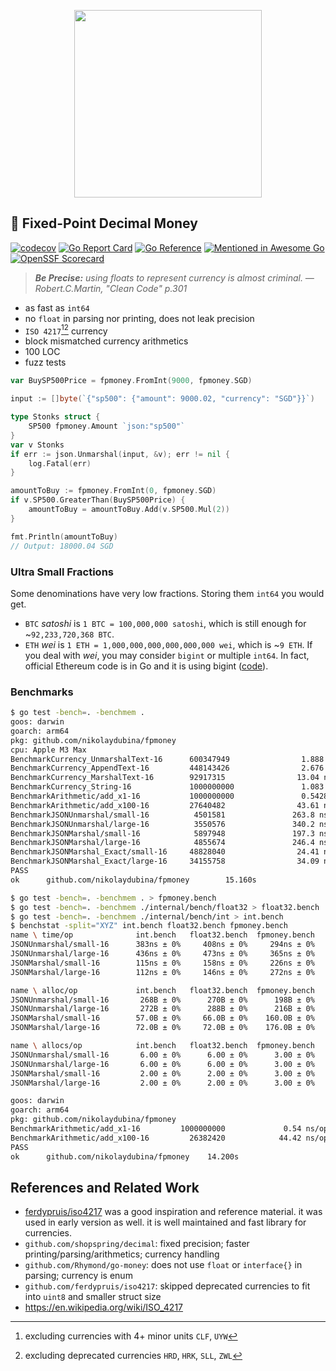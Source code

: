 <p align="center">
  <img width="300" height="300" src="https://github.com/nikolaydubina/fpmoney/assets/2933061/022c83e3-8a14-4e8f-b1b7-94ab262fa590">
</p>

## 🧧 Fixed-Point Decimal Money

[![codecov](https://codecov.io/gh/nikolaydubina/fpmoney/branch/master/graph/badge.svg?token=Eh52jhLERp)](https://codecov.io/gh/nikolaydubina/fpmoney)
[![Go Report Card](https://goreportcard.com/badge/github.com/nikolaydubina/fpmoney)](https://goreportcard.com/report/github.com/nikolaydubina/fpmoney)
[![Go Reference](https://pkg.go.dev/badge/github.com/nikolaydubina/fpmoney.svg)](https://pkg.go.dev/github.com/nikolaydubina/fpmoney)
[![Mentioned in Awesome Go](https://awesome.re/mentioned-badge.svg)](https://github.com/avelino/awesome-go)
[![OpenSSF Scorecard](https://api.securityscorecards.dev/projects/github.com/nikolaydubina/fpmoney/badge)](https://securityscorecards.dev/viewer/?uri=github.com/nikolaydubina/fpmoney)

> _**Be Precise:** using floats to represent currency is almost criminal. — Robert.C.Martin, "Clean Code" p.301_

* as fast as `int64`
* no `float` in parsing nor printing, does not leak precision
* `ISO 4217`[^1][^2] currency
* block mismatched currency arithmetics
* 100 LOC
* fuzz tests

```go
var BuySP500Price = fpmoney.FromInt(9000, fpmoney.SGD)

input := []byte(`{"sp500": {"amount": 9000.02, "currency": "SGD"}}`)

type Stonks struct {
    SP500 fpmoney.Amount `json:"sp500"`
}
var v Stonks
if err := json.Unmarshal(input, &v); err != nil {
    log.Fatal(err)
}

amountToBuy := fpmoney.FromInt(0, fpmoney.SGD)
if v.SP500.GreaterThan(BuySP500Price) {
    amountToBuy = amountToBuy.Add(v.SP500.Mul(2))
}

fmt.Println(amountToBuy)
// Output: 18000.04 SGD
```

### Ultra Small Fractions

Some denominations have very low fractions.
Storing them `int64` you would get.

- `BTC` _satoshi_ is `1 BTC = 100,000,000 satoshi`, which is still enough for ~`92,233,720,368 BTC`.
- `ETH` _wei_ is `1 ETH = 1,000,000,000,000,000,000 wei`, which is ~`9 ETH`. If you deal with _wei_, you may consider `bigint` or multiple `int64`. In fact, official Ethereum code is in Go and it is using bigint ([code](https://github.com/ethereum/go-ethereum/blob/master/params/denomination.go)).

### Benchmarks

```bash
$ go test -bench=. -benchmem .
goos: darwin
goarch: arm64
pkg: github.com/nikolaydubina/fpmoney
cpu: Apple M3 Max
BenchmarkCurrency_UnmarshalText-16      600347949                1.888 ns/op           0 B/op          0 allocs/op
BenchmarkCurrency_AppendText-16         448143426                2.676 ns/op           0 B/op          0 allocs/op
BenchmarkCurrency_MarshalText-16        92917315                13.04 ns/op            8 B/op          1 allocs/op
BenchmarkCurrency_String-16             1000000000               1.083 ns/op           0 B/op          0 allocs/op
BenchmarkArithmetic/add_x1-16           1000000000               0.5428 ns/op          0 B/op          0 allocs/op
BenchmarkArithmetic/add_x100-16         27640482                43.61 ns/op            0 B/op          0 allocs/op
BenchmarkJSONUnmarshal/small-16          4501581               263.8 ns/op           198 B/op          3 allocs/op
BenchmarkJSONUnmarshal/large-16          3550576               340.2 ns/op           216 B/op          3 allocs/op
BenchmarkJSONMarshal/small-16            5897948               197.3 ns/op           160 B/op          3 allocs/op
BenchmarkJSONMarshal/large-16            4855674               246.4 ns/op           176 B/op          3 allocs/op
BenchmarkJSONMarshal_Exact/small-16     48828040                24.41 ns/op          112 B/op          1 allocs/op
BenchmarkJSONMarshal_Exact/large-16     34155758                34.09 ns/op          112 B/op          1 allocs/op
PASS
ok      github.com/nikolaydubina/fpmoney        15.160s
```

```bash
$ go test -bench=. -benchmem . > fpmoney.bench
$ go test -bench=. -benchmem ./internal/bench/float32 > float32.bench
$ go test -bench=. -benchmem ./internal/bench/int > int.bench
$ benchstat -split="XYZ" int.bench float32.bench fpmoney.bench
name \ time/op              int.bench   float32.bench  fpmoney.bench
JSONUnmarshal/small-16      383ns ± 0%     408ns ± 0%     294ns ± 0%
JSONUnmarshal/large-16      436ns ± 0%     473ns ± 0%     365ns ± 0%
JSONMarshal/small-16        115ns ± 0%     158ns ± 0%     226ns ± 0%
JSONMarshal/large-16        112ns ± 0%     146ns ± 0%     272ns ± 0%

name \ alloc/op             int.bench   float32.bench  fpmoney.bench
JSONUnmarshal/small-16       268B ± 0%      270B ± 0%      198B ± 0%
JSONUnmarshal/large-16       272B ± 0%      288B ± 0%      216B ± 0%
JSONMarshal/small-16        57.0B ± 0%     66.0B ± 0%    160.0B ± 0%
JSONMarshal/large-16        72.0B ± 0%     72.0B ± 0%    176.0B ± 0%

name \ allocs/op            int.bench   float32.bench  fpmoney.bench
JSONUnmarshal/small-16       6.00 ± 0%      6.00 ± 0%      3.00 ± 0%
JSONUnmarshal/large-16       6.00 ± 0%      6.00 ± 0%      3.00 ± 0%
JSONMarshal/small-16         2.00 ± 0%      2.00 ± 0%      3.00 ± 0%
JSONMarshal/large-16         2.00 ± 0%      2.00 ± 0%      3.00 ± 0%
```

```bash
goos: darwin
goarch: arm64
pkg: github.com/nikolaydubina/fpmoney
BenchmarkArithmetic/add_x1-16         1000000000	         0.54 ns/op	       0 B/op	       0 allocs/op
BenchmarkArithmetic/add_x100-16       	26382420	        44.42 ns/op	       0 B/op	       0 allocs/op
PASS
ok  	github.com/nikolaydubina/fpmoney	14.200s
```

## References and Related Work

- [ferdypruis/iso4217](https://github.com/ferdypruis/iso4217) was a good inspiration and reference material. it was used in early version as well. it is well maintained and fast library for currencies. 
- `github.com/shopspring/decimal`: fixed precision; faster printing/parsing/arithmetics; currency handling 
- `github.com/Rhymond/go-money`: does not use `float` or `interface{}` in parsing; currency is enum
- `github.com/ferdypruis/iso4217`: skipped deprecated currencies to fit into `uint8` and smaller struct size
- https://en.wikipedia.org/wiki/ISO_4217

[^1]: excluding currencies with 4+ minor units `CLF`, `UYW`
[^2]: excluding deprecated currencies `HRD`, `HRK`, `SLL`, `ZWL`
